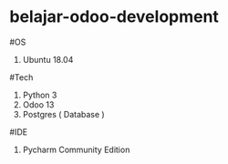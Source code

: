 # belajar-odoo-development


#OS
1. Ubuntu 18.04

#Tech
1. Python 3
2. Odoo 13
3. Postgres ( Database )

#IDE
1. Pycharm Community Edition
